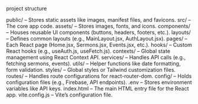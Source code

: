 project structure

public/ – Stores static assets like images, manifest files, and favicons.
src/ – The core app code.
assets/ – Stores images, fonts, and icons.
components/ – Houses reusable UI components (buttons, headers, footers, etc.).
layouts/ – Defines common layouts (e.g., MainLayout.jsx, AuthLayout.jsx).
pages/ – Each React page (Home.jsx, Sermons.jsx, Events.jsx, etc.).
hooks/ – Custom React hooks (e.g., useAuth.js, useFetch.js).
contexts/ – Global state management using React Context API.
services/ – Handles API calls (e.g., fetching sermons, events).
utils/ – Helper functions like date formatting, form validation.
styles/ – Global styles or Tailwind customization files.
routes/ – Handles route configurations for react-router-dom.
config/ – Holds configuration files (e.g., Firebase, API endpoints).
.env – Stores environment variables like API keys.
index.html – The main HTML entry file for the React app.
vite.config.js – Vite’s configuration file.